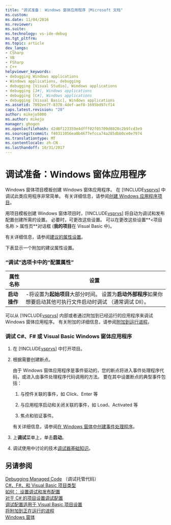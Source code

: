 ```yaml
---
title: "调试准备： Windows 窗体应用程序 |Microsoft 文档"
ms.custom: 
ms.date: 11/04/2016
ms.reviewer: 
ms.suite: 
ms.technology: vs-ide-debug
ms.tgt_pltfrm: 
ms.topic: article
dev_langs:
- CSharp
- VB
- FSharp
- C++
helpviewer_keywords:
- debugging Windows applications
- Windows applications, debugging
- debugging [Visual Studio], Windows applications
- debugging [J#], Windows applications
- debugging [C#], Windows applications
- debugging [Visual Basic], Windows applications
ms.assetid: 7092ee7f-8378-4def-aef8-1695bd97cf14
caps.latest.revision: "28"
author: mikejo5000
ms.author: mikejo
manager: ghogen
ms.openlocfilehash: d2d8f123359e4dfff02f05709d8028c2b9fcd3e9
ms.sourcegitcommit: f40311056ea0b4677efcca74a285dbb0ce0e7974
ms.translationtype: MT
ms.contentlocale: zh-CN
ms.lasthandoff: 10/31/2017
---
```

# <a name="debugging-preparation-windows-forms-applications"></a>调试准备：Windows 窗体应用程序
Windows 窗体项目模板创建 Windows 窗体应用程序。 在 [!INCLUDE[vsprvs](../code-quality/includes/vsprvs_md.md)] 中调试此类应用程序非常简单。 有关详细信息，请参阅[创建 Windows 应用程序项目](http://msdn.microsoft.com/en-us/b2f93fed-c635-4705-8d0e-cf079a264efa)。  
  
 用项目模板创建 Windows 窗体项目时，[!INCLUDE[vsprvs](../code-quality/includes/vsprvs_md.md)] 将自动为调试和发布配置创建所需的设置。 必要时，可更改这些设置。 可以在更改这些设置**\<项目名称 > 属性页**对话框 (**我的项目**在 Visual Basic 中)。  
  
 有关详细信息，请参阅[建议的属性设置](../debugger/managed-debugging-recommended-property-settings.md)。  
  
 下表显示一个附加的建议属性设置。  
  
### <a name="configuration-properties-in-debug-tab"></a>“调试”选项卡中的“配置属性”  
  
|**属性名称**|**设置**|  
|-----------------------|-----------------|  
|**启动操作**|-将设置为**起始项目**大部分时间。 设置为**启动外部程序**如果你想要启动其他可执行文件启动时调试 （通常调试 Dll）。|  
  
 可以从 [!INCLUDE[vsprvs](../code-quality/includes/vsprvs_md.md)] 内部或者通过附加到已经运行的应用程序来调试 Windows 窗体应用程序。 有关附加的详细信息，请参阅[附加到运行进程](../debugger/attach-to-running-processes-with-the-visual-studio-debugger.md)。  
  
### <a name="to-debug-a-c-f-or-visual-basic-windows-forms-application"></a>调试 C#、F# 或 Visual Basic Windows 窗体应用程序  
  
1.  在 [!INCLUDE[vsprvs](../code-quality/includes/vsprvs_md.md)] 中打开项目。  
  
2.  根据需要创建断点。  
  
     由于 Windows 窗体应用程序是事件驱动的，您的断点将进入事件处理程序代码，或进入由事件处理程序代码调用的方法。 要在其中设置断点的典型事件包括：  
  
    1.  与控件关联的事件，如 Click、Enter 等  
  
    2.  与应用程序启动和关闭关联的事件，如 Load、Activated 等  
  
    3.  焦点和验证事件。  
  
     有关详细信息，请参阅[在 Windows 窗体中创建事件处理程序](/dotnet/framework/winforms/creating-event-handlers-in-windows-forms)。  
  
3.  上**调试**菜单上，单击**启动**。  
  
4.  调试使用中讨论的技术[调试器基础知识](../debugger/debugger-basics.md)。  
  
## <a name="see-also"></a>另请参阅  
 [Debugging Managed Code](../debugger/debugging-managed-code.md) （调试托管代码）  
 [C#、F#、和 Visual Basic 项目类型](../debugger/debugging-preparation-csharp-f-hash-and-visual-basic-project-types.md)   
 [如何： 设置调试和发布配置](../debugger/how-to-set-debug-and-release-configurations.md)   
 [对于 C# 的项目设置调试配置](../debugger/project-settings-for-csharp-debug-configurations.md)   
 [调试配置适用于 Visual Basic 项目设置](../debugger/project-settings-for-a-visual-basic-debug-configuration.md)   
 [将附加到正在运行的进程](../debugger/attach-to-running-processes-with-the-visual-studio-debugger.md)   
 [Windows 窗体](/dotnet/framework/winforms/index)
